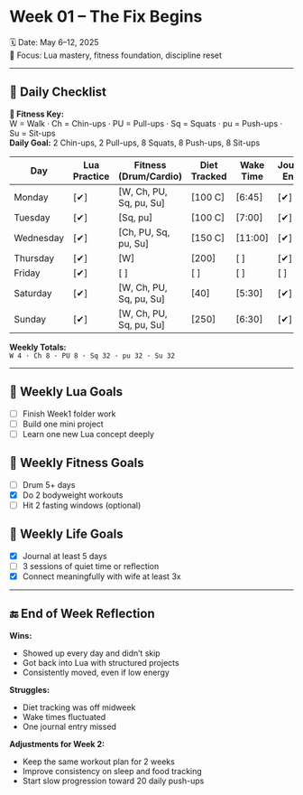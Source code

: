 # Week 01 – The Fix Begins

🗓 Date: May 6–12, 2025  
🎯 Focus: Lua mastery, fitness foundation, discipline reset

---

## 🔁 Daily Checklist  
**🧩 Fitness Key:**  
W = Walk · Ch = Chin-ups · PU = Pull-ups · Sq = Squats · pu = Push-ups · Su = Sit-ups  
**Daily Goal:** 2 Chin-ups, 2 Pull-ups, 8 Squats, 8 Push-ups, 8 Sit-ups

| Day       | Lua Practice | Fitness (Drum/Cardio)   | Diet Tracked | Wake Time | Journal Entry | BG AM | BG PM |
| --------- | ------------ | ----------------------- | ------------ | --------- | ------------- | ----- | ----- |
| Monday    | [✔]          | [W, Ch, PU, Sq, pu, Su] | [100 C]      | [6:45]    | [✔]           | [295] | [ ]   |
| Tuesday   | [✔]          | [Sq, pu]                | [100 C]      | [7:00]    | [✔]           | [232] | [ ]   |
| Wednesday | [✔]          | [Ch, PU, Sq, pu, Su]    | [150 C]      | [11:00]   | [✔]           | [450] | [ ]   |
| Thursday  | [✔]          | [W]                     | [200]        | [ ]       | [✔]           | [ ]   | [ ]   |
| Friday    | [✔]          | [ ]                     | [ ]          | [ ]       | [ ]           | [ ]   | [ ]   |
| Saturday  | [✔]          | [W, Ch, PU, Sq, pu, Su] | [40]         | [5:30]    | [✔]           | [310] | [ ]   |
| Sunday    | [✔]          | [W, Ch, PU, Sq, pu, Su] | [250]        | [6:30]    | [✔]           | [ ]   | [281] |

**Weekly Totals:**  
`W 4 · Ch 8 · PU 8 · Sq 32 · pu 32 · Su 32`

---

## 🧠 Weekly Lua Goals
- [ ] Finish Week1 folder work
- [ ] Build one mini project
- [ ] Learn one new Lua concept deeply

## 💪 Weekly Fitness Goals
- [ ] Drum 5+ days
- [x] Do 2 bodyweight workouts
- [ ] Hit 2 fasting windows (optional)

## 🧘 Weekly Life Goals
- [x] Journal at least 5 days
- [ ] 3 sessions of quiet time or reflection
- [x] Connect meaningfully with wife at least 3x

---

## 🔚 End of Week Reflection
**Wins:**  
- Showed up every day and didn’t skip  
- Got back into Lua with structured projects  
- Consistently moved, even if low energy

**Struggles:**  
- Diet tracking was off midweek  
- Wake times fluctuated  
- One journal entry missed

**Adjustments for Week 2:**  
- Keep the same workout plan for 2 weeks  
- Improve consistency on sleep and food tracking  
- Start slow progression toward 20 daily push-ups  
